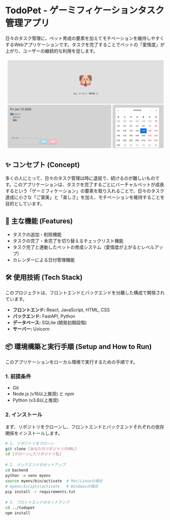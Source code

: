 # TodoPet - ゲーミフィケーションタスク管理アプリ

日々のタスク管理に、ペット育成の要素を加えてモチベーションを維持しやすくするWebアプリケーションです。タスクを完了することでペットの「愛情度」が上がり、ユーザーの継続的な利用を促します。

![TodoPet Screenshot](images/todopet-demo.png)


## ✨ コンセプト (Concept)

多くの人にとって、日々のタスク管理は時に退屈で、続けるのが難しいものです。このアプリケーションは、タスクを完了するごとにバーチャルペットが成長するという「ゲーミフィケーション」の要素を取り入れることで、日々のタスク達成に小さな「ご褒美」と「楽しさ」を加え、モチベーションを維持することを目的としています。

## 🚀 主な機能 (Features)

-   タスクの追加・削除機能
-   タスクの完了・未完了を切り替えるチェックリスト機能
-   タスク完了と連動したペットの育成システム（愛情度が上がるとレベルアップ）
-   カレンダーによる日付管理機能

## 🛠️ 使用技術 (Tech Stack)

このプロジェクトは、フロントエンドとバックエンドを分離した構成で開発されています。

-   **フロントエンド:** React, JavaScript, HTML, CSS
-   **バックエンド:** FastAPI, Python
-   **データベース:** SQLite (開発初期段階)
-   **サーバー:** Uvicorn

## 📦 環境構築と実行手順 (Setup and How to Run)

このアプリケーションをローカル環境で実行するための手順です。

### 1. 前提条件

-   Git
-   Node.js (v16以上推奨) と npm
-   Python (v3.8以上推奨)

### 2. インストール

まず、リポジトリをクローンし、フロントエンドとバックエンドそれぞれの依存関係をインストールします。

```bash
# 1. リポジトリをクローン
git clone [あなたのリポジトリのURL]
cd [クローンしたリポジトリ名]

# 2. バックエンドのセットアップ
cd backend
python -m venv myenv
source myenv/bin/activate  # Mac/Linuxの場合
# myenv\Scripts\activate   # Windowsの場合
pip install -r requirements.txt

# 3. フロントエンドのセットアップ
cd ../todopet
npm install
